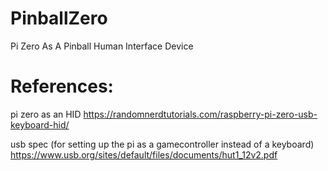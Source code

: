 # PinballZero
Pi Zero As A Pinball Human Interface Device

# References:
pi zero as an HID
https://randomnerdtutorials.com/raspberry-pi-zero-usb-keyboard-hid/

usb spec (for setting up the pi as a gamecontroller instead of a keyboard)
https://www.usb.org/sites/default/files/documents/hut1_12v2.pdf
